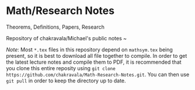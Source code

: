 # Math/Research Notes
Theorems, Definitions, Papers, Research

Repository of chakravala/Michael's public notes ~

*Note*: Most `*.tex` files in this repository depend on `mathsym.tex` being present, so it is best to download all file together to compile. In order to get the latest lecture notes and compile them to PDF, it is recommended that you clone this entire reposity using `git clone https://github.com/chakravala/Math-Research-Notes.git`. You can then use `git pull` in order to keep the directory up to date.
